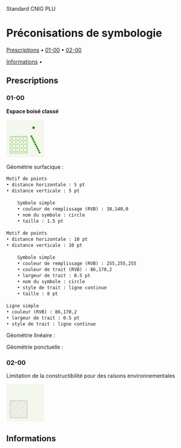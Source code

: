 Standard CNIG PLU

# Préconisations de symbologie

[Prescriptions](#prescriptions) • [01-00](#01-00) • [02-00](#02-00)

[Informations](#informations) •

## Prescriptions

### 01-00

**Espace boisé classé**

![PSC-01-00](/PLU/vignettes/PSC-01-00.png)

Géométrie surfacique :  
```
Motif de points
• distance horizontale : 5 pt
• distance verticale : 5 pt

    Symbole simple
    • couleur de remplissage (RVB) : 38,140,0
    • nom du symbole : circle
    • taille : 1.5 pt

Motif de points
• distance horizontale : 10 pt
• distance verticale : 10 pt

    Symbole simple
    • couleur de remplissage (RVB) : 255,255,255
    • couleur de trait (RVB) : 86,170,2
    • largeur de trait : 0.5 pt
    • nom du symbole : circle
    • style de trait : ligne continue
    • taille : 8 pt

Ligne simple
• couleur (RVB) : 86,170,2
• largeur de trait : 0.5 pt
• style de trait : ligne continue
```

Géométrie linéaire :  

Géométrie ponctuelle : 

### 02-00

Limitation de la constructibilité pour des raisons environnementales

![PSC-02-00](/PLU/vignettes/PSC-02-00.png)


## Informations
